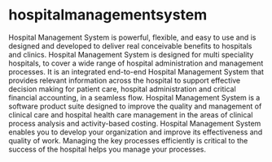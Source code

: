 hospitalmanagementsystem
========================

Hospital Management System is powerful, flexible, and easy to use and is designed and developed to deliver real conceivable benefits to hospitals and clinics. Hospital Management System is designed for multi speciality hospitals, to cover a wide range of hospital administration and management processes. It is an integrated end-to-end Hospital Management System that provides relevant information across the hospital to support effective decision making for patient care, hospital administration and critical financial accounting, in a seamless flow. Hospital Management System is a software product suite designed to improve the quality and management of clinical care and hospital health care management in the areas of clinical process analysis and activity-based costing. Hospital Management System enables you to develop your organization and improve its effectiveness and quality of work. Managing the key processes efficiently is critical to the success of the hospital helps you manage your processes.
